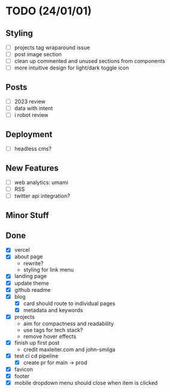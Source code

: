 # TODO (24/01/01)

## Styling

- [ ] projects tag wraparound issue
- [ ] post image section
- [ ] clean up commented and unused sections from components
- [ ] more intuitive design for light/dark toggle icon

## Posts

- [ ] 2023 review
- [ ] data with intent
- [ ] i robot review

## Deployment

- [ ] headless cms?

## New Features

- [ ] web analytics: umami
- [ ] RSS
- [ ] twitter api integration?

## Minor Stuff

## Done

- [x] vercel
- [x] about page
  - rewrite?
  - styling for link menu
- [x] landing page
- [x] update theme
- [x] github readme
- [x] blog
  - [x] card should route to individual pages
  - [x] metadata and keywords
- [x] projects
  - aim for compactness and readability
  - use tags for tech stack?
  - remove hover effects
- [x] finish up first post
  - credit maxleiter.com and john-smilga
- [x] test ci cd pipeline
  - [x] create pr for main -> prod
- [x] favicon
- [x] footer
- [x] mobile dropdown menu should close when item is clicked
